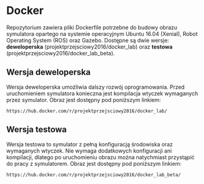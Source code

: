 # Docker
Repozytorium zawiera pliki Dockerfile potrzebne do budowy obrazu symulatora opartego na systemie operacyjnym Ubuntu 16.04 (Xenial), Robot Operating System (ROS) oraz Gazebo. Dostępne są dwie wersje: **deweloperska** (projektprzejsciowy2016/docker_lab) oraz **testowa** (projektprzejsciowy2016/docker_lab_beta).

## Wersja deweloperska
Wersja deweloperska umożliwia dalszy rozwój oprogramowania. Przed uruchomieniem symulatora konieczna jest kompilacja wtyczek wymaganych przez symulator. Obraz jest dostępny pod poniższym linkiem:
```
https://hub.docker.com/r/projektprzejsciowy2016/docker_lab/
```

## Wersja testowa
Wersja testowa to symulator z pełną konfiguracją środowiska oraz wymaganych wtyczek. Nie wymaga dodatkowych konfiguracji ani kompilacji, dlatego po uruchomieniu obrazu można natychmiast przystąpić do pracy z symulatorem. Obraz jest dostępny pod poniższym linkiem:
```
https://hub.docker.com/r/projektprzejsciowy2016/docker_lab_beta/
```

